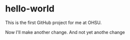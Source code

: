 # hello-world
This is the first GitHub project for me at OHSU.

Now I'll make another change.
And not yet anothe change
